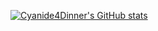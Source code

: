 
[![Cyanide4Dinner's GitHub stats](https://github-readme-stats.vercel.app/api?username=Cyanide4Dinner)](https://github.com/anuraghazra/github-readme-stats)
<!--
**Cyanide4Dinner/Cyanide4Dinner** is a ✨ _special_ ✨ repository because its `README.md` (this file) appears on your GitHub profile.

Here are some ideas to get you started:

- 🔭 I’m currently working on ...
- 🌱 I’m currently learning ...
- 👯 I’m looking to collaborate on ...
- 🤔 I’m looking for help with ...
- 💬 Ask me about ...
- 📫 How to reach me: ...
- 😄 Pronouns: ...
- ⚡ Fun fact: ...
-->
